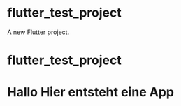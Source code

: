 # flutter_test_project

A new Flutter project.
# flutter_test_project
# Hallo Hier entsteht eine App
